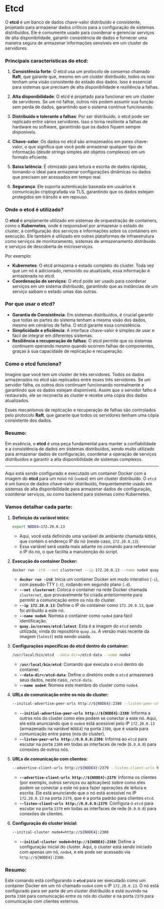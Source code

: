 # Etcd

O **etcd** é um banco de dados chave-valor distribuído e consistente, projetado para armazenar dados críticos para a
configuração de sistemas distribuídos. Ele é comumente usado para coordenar e gerenciar serviços de alta
disponibilidade, garantir consistência de dados e fornecer uma maneira segura de armazenar informações sensíveis em um
cluster de servidores.

### Principais características do etcd:

1. **Consistência forte**: O etcd usa um protocolo de consenso chamado **Raft**, que garante que, mesmo em um cluster
   distribuído, todos os nós tenham uma visão consistente do estado dos dados. Isso é essencial para sistemas que
   precisam de alta disponibilidade e resiliência a falhas.

2. **Alta disponibilidade**: O etcd é projetado para funcionar em um cluster de servidores. Se um nó falhar, outros nós
   podem assumir sua função sem perda de dados, garantindo que o sistema continue funcionando.

3. **Distribuído e tolerante a falhas**: Por ser distribuído, o etcd pode ser replicado entre vários servidores. Isso o
   torna resiliente a falhas de hardware ou software, garantindo que os dados fiquem sempre disponíveis.

4. **Chave-valor**: Os dados no etcd são armazenados em pares chave-valor, o que significa que você pode armazenar
   qualquer tipo de informação (desde strings simples até objetos complexos) em um formato eficiente.

5. **Baixa latência**: É otimizado para leitura e escrita de dados rápidas, tornando-o ideal para armazenar
   configurações dinâmicas ou dados que precisam ser acessados em tempo real.

6. **Segurança**: Ele suporta autenticação baseada em usuários e comunicação criptografada via TLS, garantindo que os
   dados estejam protegidos em trânsito e em repouso.

### Onde o etcd é utilizado?

O **etcd** é amplamente utilizado em sistemas de orquestração de containers, como o **Kubernetes**, onde é responsável
por armazenar o estado do cluster, a configuração dos serviços e informações sobre os containers em execução. Ele também
é utilizado em outras plataformas de infraestrutura como serviços de monitoramento, sistemas de armazenamento
distribuído e serviços de descoberta de microserviços.

Por exemplo:

- **Kubernetes**: O etcd armazena o estado completo do cluster. Toda vez que um nó é adicionado, removido ou atualizado,
  essa informação é armazenada no etcd.
- **Coordenação de serviços**: O etcd pode ser usado para coordenar serviços em um sistema distribuído, garantindo que
  as instâncias de um serviço saibam o estado umas das outras.

### Por que usar o etcd?

- **Garantia de Consistência**: Em sistemas distribuídos, é crucial garantir que todas as partes do sistema tenham a
  mesma visão dos dados, mesmo em cenários de falha. O etcd garante essa consistência.
- **Simplicidade e eficiência**: A interface chave-valor é simples de usar e fácil de integrar em diferentes sistemas.
- **Resiliência e recuperação de falhas**: O etcd permite que os sistemas continuem operando mesmo quando ocorrem falhas
  de componentes, graças à sua capacidade de replicação e recuperação.

### Como o etcd funciona?

Imagine que você tem um cluster de três servidores. Todos os dados armazenados no etcd são replicados entre esses três
servidores. Se um servidor falha, os outros dois continuam funcionando normalmente e garantindo que os dados estejam
disponíveis. Assim que o servidor falho é restaurado, ele se reconecta ao cluster e recebe uma cópia dos dados
atualizados.

Esses mecanismos de replicação e recuperação de falhas são controlados pelo protocolo **Raft**, que garante que todos os
servidores tenham uma cópia consistente dos dados.

### Resumo:

Em essência, o **etcd** é uma peça fundamental para manter a confiabilidade e a consistência de dados em sistemas
distribuídos, sendo muito utilizado para armazenar dados de configuração, coordenar a operação de serviços distribuídos
e garantir a alta disponibilidade de sistemas complexos.

___

Aqui está sendo configurado e executado um container Docker com a imagem do **etcd** para um novo nó (`node4`) em um
cluster distribuído. O `etcd` é um banco de dados chave-valor distribuído, frequentemente usado em sistemas de alta
disponibilidade para armazenar dados de configuração, coordenar serviços, ou como backend para sistemas como Kubernetes.

### Vamos detalhar cada parte:

1. **Definição da variável `NODE4`:**
   ```bash
   export NODE4=172.20.0.13
   ```
    - Aqui, você está definindo uma variável de ambiente chamada `NODE4`, que contém o endereço IP do nó (neste caso,
      `172.20.0.13`).
    - Essa variável será usada mais adiante no comando para referenciar o IP do nó, o que facilita a manutenção do
      script.

2. **Execução do container Docker:**
   ```bash
   docker run -itd --net clusternet --ip 172.20.0.13 --name node4 quay.io/coreos/etcd:latest
   ```
    - **`docker run -itd`**: Inicia um container Docker em modo interativo (`-i`), com pseudo-TTY (`-t`), rodando em
      segundo plano (`-d`).
    - **`--net clusternet`**: Coloca o container na rede Docker chamada `clusternet`, que provavelmente foi criada
      anteriormente para permitir a comunicação entre os nós do cluster.
    - **`--ip 172.20.0.13`**: Define o IP do container como `172.20.0.13`, que foi atribuído a este nó.
    - **`--name node4`**: Nomeia o container como `node4` para fácil identificação.
    - **`quay.io/coreos/etcd:latest`**: Esta é a imagem do `etcd` sendo utilizada, vinda do repositório `quay.io`. A
      versão mais recente da imagem (`latest`) está sendo usada.

3. **Configurações específicas do etcd dentro do container:**
   ```bash
   /usr/local/bin/etcd --data-dir=/etcd-data --name node4
   ```
    - **`/usr/local/bin/etcd`**: Comando que executa o `etcd` dentro do container.
    - **`--data-dir=/etcd-data`**: Define o diretório onde o `etcd` armazenará seus dados, neste caso, `/etcd-data`.
    - **`--name node4`**: Nomeia este membro do cluster como `node4`.

4. **URLs de comunicação entre os nós do cluster:**
   ```bash
   --initial-advertise-peer-urls http://${NODE4}:2380 --listen-peer-urls http://0.0.0.0:2380
   ```
    - **`--initial-advertise-peer-urls http://${NODE4}:2380`**: Informa a outros nós do cluster como eles podem se
      conectar a este nó. Aqui, ele está anunciando que o `node4` está acessível pelo IP `172.20.0.13` (armazenado na
      variável `NODE4`) na porta `2380`, que é usada para comunicação entre pares (nós do cluster).
    - **`--listen-peer-urls http://0.0.0.0:2380`**: Informa ao `etcd` para escutar na porta `2380` em todas as
      interfaces de rede (`0.0.0.0`) para conexões de outros nós.

5. **URLs de comunicação com clientes:**
   ```bash
   --advertise-client-urls http://${NODE4}:2379 --listen-client-urls http://0.0.0.0:2379
   ```
    - **`--advertise-client-urls http://${NODE4}:2379`**: Informa os clientes (por exemplo, outros serviços ou
      aplicações) sobre como eles podem se conectar a este nó para fazer operações de leitura e escrita. Ele está
      anunciando que o nó está acessível no IP `172.20.0.13` na porta `2379`, que é a porta padrão para clientes `etcd`.
    - **`--listen-client-urls http://0.0.0.0:2379`**: Configura o `etcd` para escutar na porta `2379` em todas as
      interfaces de rede (`0.0.0.0`) para conexões de clientes.

6. **Configuração do cluster inicial:**
   ```bash
   --initial-cluster node4=http://${NODE4}:2380
   ```
    - **`--initial-cluster node4=http://${NODE4}:2380`**: Define a configuração inicial do cluster. Aqui, o cluster está
      sendo iniciado com apenas um nó, `node4`, e ele pode ser acessado via `http://${NODE4}:2380`.

### Resumo:

Este comando está configurando o **`etcd`** para ser executado como um container Docker em um nó chamado `node4` com o
IP `172.20.0.13`. O nó está configurado para ser parte de um cluster distribuído e está ouvindo na porta `2380` para
comunicação entre os nós do cluster e na porta `2379` para comunicação com clientes externos.